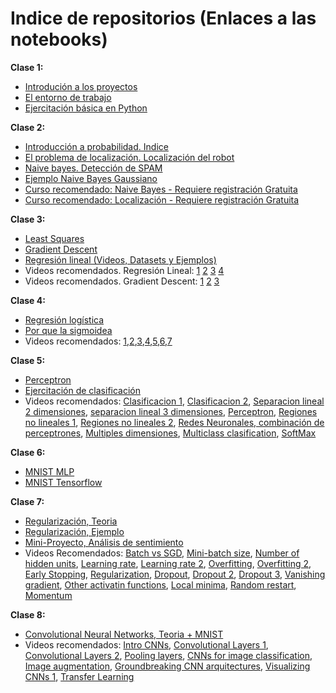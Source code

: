 # Indice de repositorios (Enlaces a las notebooks)
**Clase 1:**
- [Introdución a los proyectos](https://github.com/lab-ml-itba/Intro-proyectos/blob/master/Tipos%20de%20Proyectos.ipynb)
- [El entorno de trabajo](https://github.com/lab-ml-itba/entorno-de-trabajo/blob/master/Entorno%20de%20Trabajo.ipynb)
- [Ejercitación básica en Python](https://github.com/lab-ml-itba/entorno-de-trabajo/blob/master/Ejercitaci%C3%B3n%20B%C3%A1sica%20en%20Python.ipynb)

**Clase 2:**
- [Introducción a probabilidad. Indice](https://github.com/lab-ml-itba/Intro-Probabilidad/blob/master/Intro_Probabilidad.ipynb)
- [El problema de localización. Localización del robot](https://github.com/lab-ml-itba/Intro-Probabilidad)
- [Naive bayes. Detección de SPAM](https://github.com/lab-ml-itba/Intro-Probabilidad/blob/master/Naive_Bayes.ipynb)
- [Ejemplo Naive Bayes Gaussiano](https://github.com/lab-ml-itba/Intro-Probabilidad/blob/master/Ejemplos%20de%20Gaussian%20Naive%20Bayes.ipynb)
- [Curso recomendado: Naive Bayes - Requiere registración Gratuita](https://classroom.udacity.com/courses/ud120/lessons/2254358555/concepts/30076485360923)
- [Curso recomendado: Localización - Requiere registración Gratuita](https://classroom.udacity.com/courses/cs373/lessons/48739381/concepts/487350240923)

**Clase 3:**
- [Least Squares](https://github.com/lab-ml-itba/Linear-Regression-Gradient-Descent/blob/master/Least%20Squares.ipynb)
- [Gradient Descent](https://github.com/lab-ml-itba/Linear-Regression-Gradient-Descent/blob/master/Gradient%20Descent.ipynb)
- [Regresión lineal (Videos, Datasets y Ejemplos)](https://github.com/lab-ml-itba/Linear-Regression-Gradient-Descent/blob/master/Linear%20Regression%20%26%20Gradient%20Descent.ipynb)
- Videos recomendados. Regresión Lineal:
[1](https://www.youtube.com/watch?v=kHwlB_j7Hkc)
[2](https://www.youtube.com/watch?v=yuH4iRcggMw)
[3](https://www.youtube.com/watch?v=yR2ipCoFvNo)
[4](https://www.youtube.com/watch?v=0kns1gXLYg4)
- Videos recomendados. Gradient Descent:
[1](https://www.youtube.com/watch?v=F6GSRDoB-Cg)
[2](https://www.youtube.com/watch?v=YovTqTY-PYY)
[3](https://www.youtube.com/watch?v=GtSf2T6Co80)

**Clase 4:**
- [Regresión logística](https://github.com/lab-ml-itba/Logistic-Regression/blob/master/Regresi%C3%B3n%20Log%C3%ADstica.ipynb)
- [Por que la sigmoidea](https://github.com/lab-ml-itba/Logistic-Regression/blob/master/logistic-regression-why-sigmoid.ipynb)
- Videos recomendados: [1](https://www.youtube.com/watch?v=LLx4diIP83I),[2](https://www.youtube.com/watch?v=tEk6ikTKGYU),[3](https://www.youtube.com/watch?v=7F-CuXdTQ5k),[4](https://www.youtube.com/watch?v=IxotEG3yWHs),[5](https://www.youtube.com/watch?v=Y2zXH_4_aZs),[6](https://www.youtube.com/watch?v=uKtVwBX7CCs),[7](https://www.youtube.com/watch?v=07bPqvCevfc)

**Clase 5:**
- [Perceptron](https://github.com/lab-ml-itba/perceptron/blob/master/Perceptron.ipynb)
- [Ejercitación de clasificación](https://github.com/lab-ml-itba/Ejemplos-de-Clasificacion/blob/master/Soluciones%20Ejemplos%20de%20Clasificacion.ipynb)
- Videos recomendados:
[Clasificacion 1](https://youtu.be/Dh625piH7Z0),
[Clasificacion 2](https://youtu.be/46PywnGa_cQ),
[Separacion lineal 2 dimensiones](https://youtu.be/X-uMlsBi07k),
[separacion lineal 3 dimensiones](https://youtu.be/eBHunImDmWw),
[Perceptron](https://youtu.be/SJmJ4xK9Clg),
[Regiones no lineales 1](https://youtu.be/B8UrWnHh1Wc),
[Regiones no lineales 2](https://youtu.be/HWuBKCZsCo8),
[Redes Neuronales, combinación de perceptrones](https://youtu.be/FWN3Sw5fFoM),
[Multiples dimensiones](https://youtu.be/pg99FkXYK0M),
[Multiclass clasification](https://youtu.be/uNTtvxwfox0),
[SoftMax](https://youtu.be/RC_A9Tu99y4)


**Clase 6:**
- [MNIST MLP](https://github.com/lab-ml-itba/MNIST-MLP-CNN/blob/master/1-MNIST-MLP.ipynb)
- [MNIST Tensorflow](https://github.com/lab-ml-itba/MNIST-MLP-CNN/blob/master/2-Tensorflow-MNIST.ipynb)

**Clase 7:**
- [Regularización, Teoria](https://github.com/lab-ml-itba/Regularizacion/blob/master/0-Regularizacion-Teoria.ipynb)
- [Regularización, Ejemplo](https://github.com/lab-ml-itba/Regularizacion/blob/master/1-Regularizacion-ejemplo.ipynb)
- [Mini-Proyecto, Análisis de sentimiento](https://github.com/lab-ml-itba/Regularizacion/blob/master/3-IMDB-Sentiment-Analisys.ipynb)
- Videos Recomendados:
[Batch vs SGD](https://youtu.be/2p58rVgqsgo),
[Mini-batch size](https://youtu.be/GrrO1NFxaW8),
[Number of hidden units](https://youtu.be/IkGAIQH5wH8),
[Learning rate](https://youtu.be/TwJ8aSZoh2U),
[Learning rate 2](https://youtu.be/HLMjeDez7ps),
[Overfitting](https://youtu.be/EeBZpb-PSac),
[Overfitting 2](https://youtu.be/SVqEgaT1lXU),
[Early Stopping](https://youtu.be/NnS0FJyVcDQ),
[Regularization](https://youtu.be/aX_m9iyK3Ac),
[Dropout](https://youtu.be/Ty6K6YiGdBs),
[Dropout 2](https://youtu.be/6DcImJS8uV8),
[Dropout 3](https://youtu.be/8nG8zzJMbZw),
[Vanishing gradient](https://youtu.be/W_JJm_5syFw),
[Other activatin functions](https://youtu.be/VzGOR5SlFSw),
[Local minima](https://youtu.be/gF_sW_nY-xw),
[Random restart](https://youtu.be/idyBBCzXiqg),
[Momentum](https://youtu.be/r-rYz_PEWC8)

**Clase 8:**
- [Convolutional Neural Networks, Teoria + MNIST](https://github.com/lab-ml-itba/MNIST-MLP-CNN/blob/master/3-MNIST-CNN.ipynb)
- Videos recomendados: 
[Intro CNNs](https://youtu.be/HrYNL_1SV2Y),
[Convolutional Layers 1](https://youtu.be/h5R_JvdUrUI),
[Convolutional Layers 2](https://youtu.be/RnM1D-XI--8),
[Pooling layers](https://youtu.be/OkkIZNs7Cyc),
[CNNs for image classification](https://youtu.be/l9vg_1YUlzg),
[Image augmentation](https://youtu.be/odStujZq3GY),
[Groundbreaking CNN arquitectures](https://youtu.be/ddrB-mhMfkY),
[Visualizing CNNs 1](https://youtu.be/mnqS_EhEZVg),
[Transfer Learning](https://youtu.be/LHG5FltaR6I)
